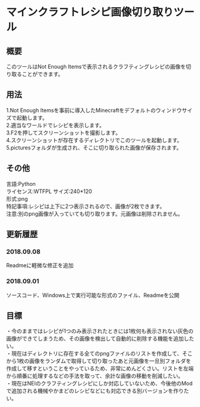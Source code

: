 # マインクラフトレシピ画像切り取りツール

## 概要

このツールはNot Enough Itemsで表示されるクラフティングレシピの画像を切り取ることができます。

## 用法

1.Not Enough Itemsを事前に導入したMinecraftをデフォルトのウィンドウサイズで起動します。  
2.適当なワールドでレシピを表示します。  
3.F2を押してスクリーンショットを撮影します。  
4.スクリーンショットが存在するディレクトリでこのツールを起動します。  
5.picturesフォルダが生成され、そこに切り取られた画像が保存されます。  

## その他

言語:Python  
ライセンス:WTFPL
サイズ:240*120  
形式:png  
特記事項:レシピは上下に2つ表示されるので、画像が2枚できます。  
注意:別のpng画像が入っていても切り取ります。元画像は削除されません。

## 更新履歴

### 2018.09.08

Readmeに軽微な修正を追加

### 2018.09.01

ソースコード、Windows上で実行可能な形式のファイル、Readmeを公開

## 目標

・今のままではレシピが1つのみ表示されたときには1枚何も表示されない灰色の画像ができてしまうため、その画像を検出して自動的に削除する機能を追加したい。  
・現在はディレクトリに存在する全てのpngファイルのリストを作成して、そこから1枚の画像をランダムで取得して切り取ったあと元画像を一旦別フォルダを作成して移すということをやっているため、非常にめんどくさい。リストを左端から順番に処理するなどの手法を取って、余計な画像の移動を削減したい。  
・現在はNEIのクラフティングレシピにしか対応していないため、今後他のModで追加される機械やかまどのレシピなどにも対応できる別バージョンを作りたい。